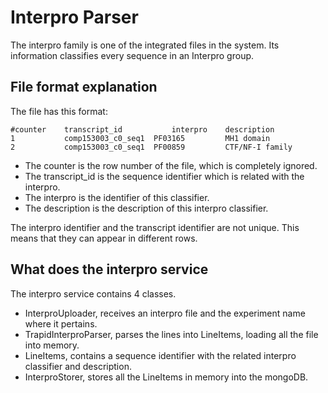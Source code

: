 # Interpro Parser

The interpro family is one of the integrated files in the system. Its information classifies every sequence in an Interpro group.

## File format explanation
The file has this format:
```
#counter	transcript_id	        interpro	description
1	        comp153003_c0_seq1	PF03165	        MH1 domain
2	        comp153003_c0_seq1	PF00859	        CTF/NF-I family
```

- The counter is the row number of the file, which is completely ignored.
- The transcript_id is the sequence identifier which is related with the interpro.
- The interpro is the identifier of this classifier.
- The description is the description of this interpro classifier.

The interpro identifier and the transcript identifier are not unique. This means that they can appear in different rows.

## What does the interpro service

The interpro service contains 4 classes.
- InterproUploader, receives an interpro file and the experiment name where it pertains.
- TrapidInterproParser, parses the lines into LineItems, loading all the file into memory.
- LineItems, contains a sequence identifier with the related interpro classifier and description.
- InterproStorer, stores all the LineItems in memory into the mongoDB.